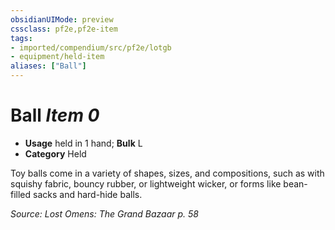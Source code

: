 ```yaml
---
obsidianUIMode: preview
cssclass: pf2e,pf2e-item
tags:
- imported/compendium/src/pf2e/lotgb
- equipment/held-item
aliases: ["Ball"]
---
```

# Ball *Item 0*  

- **Usage** held in 1 hand; **Bulk** L
- **Category** Held

Toy balls come in a variety of shapes, sizes, and compositions, such as with squishy fabric, bouncy rubber, or lightweight wicker, or forms like bean-filled sacks and hard-hide balls.

*Source: Lost Omens: The Grand Bazaar p. 58*